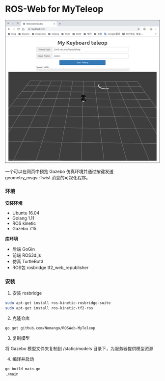 # ROS-Web for MyTeleop

![预览](https://github.com/Nomango/ROSWeb-MyTeleop/raw/master/preview.png)

一个可以在网页中预览 Gazebo 仿真环境并通过按键发送 geometry_msgs::Twist 消息的可视化程序。

### 环境

**安装环境**
- Ubuntu 16.04
- Golang 1.11
- ROS kinetic
- Gazebo 7.15

**库环境**
- 后端 GoGin
- 前端 ROS3d.js
- 仿真 TurtleBot3
- ROS包 rosbridge tf2_web_republisher

### 安装

1. 安装 rosbridge

```bash
sudo apt-get install ros-kinetic-rosbridge-suite
sudo apt-get install ros-kinetic-tf2-ros
```

2. 克隆仓库

```bash
go get github.com/Nomango/ROSWeb-MyTeleop
```

3. 复制模型

将 Gazebo 模型文件夹复制到 /static/models 目录下，为服务器提供模型资源

4. 编译并启动

```bash
go build main.go
./main
```
